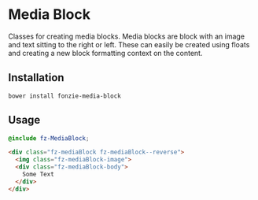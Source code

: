# Media Block

Classes for creating media blocks. Media blocks are block with an image and text
sitting to the right or left. These can easily be created using floats and creating
a new block formatting context on the content.

## Installation

```
bower install fonzie-media-block
```

## Usage

```scss
@include fz-MediaBlock;
```

```html
<div class="fz-mediaBlock fz-mediaBlock--reverse">
  <img class="fz-mediaBlock-image">
  <div class="fz-mediaBlock-body">
    Some Text
  </div>
</div>
```